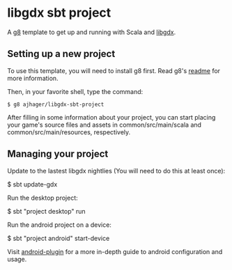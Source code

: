 # libgdx sbt project

A [g8](http://github.com/n8han/giter8) template to get up and running with Scala and [libgdx](http://code.google.com/p/libgdx/).

## Setting up a new project

To use this template, you will need to install g8 first.
Read g8's [readme](http://github.com/n8han/giter8#readme) for more information.

Then, in your favorite shell, type the command:

    $ g8 ajhager/libgdx-sbt-project

After filling in some information about your project, you can start placing your game's source files and assets in common/src/main/scala and common/src/main/resources, respectively.

## Managing your project

Update to the lastest libgdx nightlies (You will need to do this at least once):

   $ sbt update-gdx 

Run the desktop project:

   $ sbt "project desktop" run

Run the android project on a device:
  
   $ sbt "project android" start-device

Visit [android-plugin](https://github.com/jberkel/android-plugin) for a more in-depth guide to android configuration and usage.
